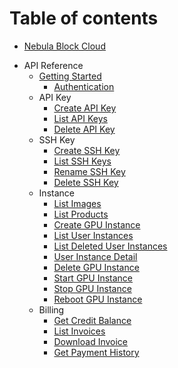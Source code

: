 # Table of contents

* [Nebula Block Cloud](README.md)

[//]: # (* Home)

[//]: # (    * [Project Introduction]&#40;Home/Project_Introduction.md&#41;)

[//]: # (* Tutorials)

[//]: # (    * [Create Instance]&#40;Tutorials/Create_Instance.md&#41;)

[//]: # (* Payment & Billing)

[//]: # (    * [Billing Policy]&#40;Payment_and_Billing/Billing_Policy.md&#41;)

[//]: # (    * [Card Payment]&#40;Payment_and_Billing/Card_Payment.md&#41;)

[//]: # (    * [Crypto Payment]&#40;Payment_and_Billing/Crypto_Payment.md&#41;)
* API Reference
    * [Getting Started](GETTING_STARTED.md)
      * [Authentication](Getting_Started/Authentication.md)
    * API Key
      * [Create API Key](API_Reference/API_Key/Create_API_Key.md)
      * [List API Keys](API_Reference/API_Key/List_API_Keys.md)
      * [Delete API Key](API_Reference/API_Key/Delete_API_Key.md)
    * SSH Key
      * [Create SSH Key](API_Reference/SSH_Key/Create_SSH_Key.md)
      * [List SSH Keys](API_Reference/SSH_Key/List_SSH_Keys.md)
      * [Rename SSH Key](API_Reference/SSH_Key/Rename_SSH_Key.md)
      * [Delete SSH Key](API_Reference/SSH_Key/Delete_SSH_Key.md)
    * Instance
      * [List Images](API_Reference/Instance/List_images.md)
      * [List Products](API_Reference/Instance/List_Products.md)
      * [Create GPU Instance](API_Reference/Instance/Create_GPU_Instance.md)
      * [List User Instances](API_Reference/Instance/List_User_Instances.md)
      * [List Deleted User Instances](API_Reference/Instance/List_Deleted_User_Instances.md)
      * [User Instance Detail](API_Reference/Instance/User_Instance_Detail.md)
      * [Delete GPU Instance](API_Reference/Instance/Delete_GPU_Instance.md)
      * [Start GPU Instance](API_Reference/Instance/Start_GPU_Instance.md)
      * [Stop GPU Instance](API_Reference/Instance/Stop_GPU_Instance.md)
      * [Reboot GPU Instance](API_Reference/Instance/Reboot_GPU_Instance.md)
    * Billing
      * [Get Credit Balance](API_Reference/Billing_Resources/Get_Credit_Balance.md)
      * [List Invoices](API_Reference/Billing_Resources/List_Invoices.md)
      * [Download Invoice](API_Reference/Billing_Resources/Download_Invoice.md)
      * [Get Payment History](API_Reference/Billing_Resources/Get_Payment_History.md)
